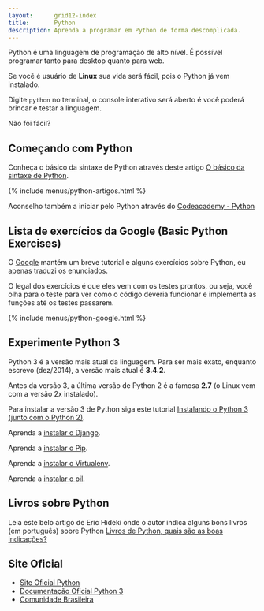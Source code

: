 ```yaml
---
layout:      grid12-index
title:       Python
description: Aprenda a programar em Python de forma descomplicada.
---
```



Python é uma linguagem de programação de alto nível. É possível programar tanto para desktop quanto para web.

Se você é usuário de __Linux__ sua vida será fácil, pois o Python já vem instalado. 

Digite `python` no terminal, o console interativo será aberto é você poderá brincar e testar a linguagem. 

Não foi fácil?



Começando com Python
---

Conheça o básico da sintaxe de Python através deste artigo [O básico da sintaxe de Python](./sintaxe-basica/).

{% include menus/python-artigos.html %}

Aconselho também a iniciar pelo Python através do [Codeacademy - Python](http://www.codecademy.com/pt-BR/tracks/python-pt-BR "link-externo")



Lista de exercícios da Google (Basic Python Exercises)
---

O [Google](https://developers.google.com/edu/python/exercises/basic "link-externo") mantém um breve tutorial e alguns
exercícios sobre Python, eu apenas traduzi os enunciados.

O legal dos exercícios é que eles vem com os testes prontos, ou seja, você olha para o teste para ver como o código 
deveria funcionar e implementa as funções até os testes passarem.

{% include menus/python-google.html %}




Experimente Python 3
---

Python 3 é a versão mais atual da linguagem. Para ser mais exato, enquanto escrevo (dez/2014), a versão mais atual é
__3.4.2__. 

Antes da versão 3, a última versão de Python 2 é a famosa __2.7__ (o Linux vem com a versão 2x instalado).

Para instalar a versão 3 de Python siga este tutorial
[Instalando o Python 3 (junto com o Python 2)](/linux/cookbook/python/).

Aprenda a [instalar o Django](/linux/cookbook/django/).

Aprenda a [instalar o Pip](/linux/cookbook/pip/).

Aprenda a [instalar o Virtualenv](/linux/cookbook/virtualenv/).

Aprenda a [instalar o pil](/linux/cookbook/pil/).


Livros sobre Python
---

Leia este belo artigo de Eric Hideki onde o autor indica alguns bons livros (em português) sobre Python
[Livros de Python, quais são as boas indicações?](http://blog.pycursos.com/livros-de-python-quais-sao-as-boas-indicacoes/#comment-21243 "link-externo")



Site Oficial
---

- [Site Oficial Python](https://www.python.org/ "link-externo")
- [Documentação Oficial Python 3](https://docs.python.org/3/ "link-externo")
- [Comunidade Brasileira](http://www.python.org.br/ "link-externo")
